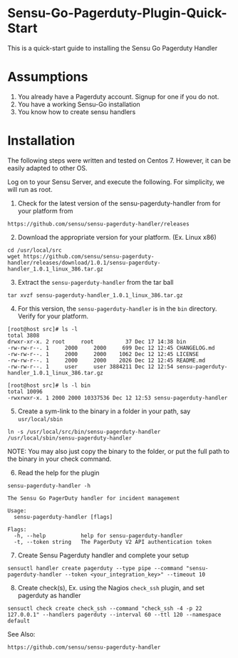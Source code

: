 # Sensu-Go-Pagerduty-Plugin-Quick-Start

This is a quick-start guide to installing the Sensu Go Pagerduty Handler

# Assumptions
1. You already have a Pagerduty account. Signup for one if you do not.
2. You have a working Sensu-Go installation
3. You know how to create sensu handlers

# Installation
The following steps were written and tested on Centos 7. However, it can be easily adapted to other OS.

Log on to your Sensu Server, and execute the following. For simplicity, we will run as root.

1.  Check for the latest version of the sensu-pagerduty-handler from for your platform from 
```
https://github.com/sensu/sensu-pagerduty-handler/releases
```
  
2.  Download the appropriate version for your platform. (Ex. Linux x86)
```
cd /usr/local/src
wget https://github.com/sensu/sensu-pagerduty-handler/releases/download/1.0.1/sensu-pagerduty-handler_1.0.1_linux_386.tar.gz
```
 
3.  Extract the `sensu-pagerduty-handler` from the tar ball
```
tar xvzf sensu-pagerduty-handler_1.0.1_linux_386.tar.gz
```

4.  For this version, the `sensu-pagerduty-handler` is in the `bin` directory. Verify for your platform.
```
[root@host src]# ls -l 
total 3808
drwxr-xr-x. 2 root     root          37 Dec 17 14:38 bin
-rw-rw-r--. 1     2000     2000     699 Dec 12 12:45 CHANGELOG.md
-rw-rw-r--. 1     2000     2000    1062 Dec 12 12:45 LICENSE
-rw-rw-r--. 1     2000     2000    2026 Dec 12 12:45 README.md
-rw-rw-r--. 1     user     user 3884211 Dec 12 12:54 sensu-pagerduty-handler_1.0.1_linux_386.tar.gz
```
```
[root@host src]# ls -l bin
total 10096
-rwxrwxr-x. 1 2000 2000 10337536 Dec 12 12:53 sensu-pagerduty-handler
```

5.	Create a sym-link to the binary in a folder in your path, say `usr/local/sbin`

```
ln -s /usr/local/src/bin/sensu-pagerduty-handler /usr/local/sbin/sensu-pagerduty-handler
```
NOTE: You may also just copy the binary to the folder, or put the full path to the binary in your check command.

6.	Read the help for the plugin

```
sensu-pagerduty-handler -h
```
```
The Sensu Go PagerDuty handler for incident management

Usage:
  sensu-pagerduty-handler [flags]

Flags:
  -h, --help           help for sensu-pagerduty-handler
  -t, --token string   The PagerDuty V2 API authentication token
```

7.  Create Sensu Pagerduty handler and complete your setup
```
sensuctl handler create pagerduty --type pipe --command "sensu-pagerduty-handler --token <your_integration_key>" --timeout 10
```

8.	Create check(s), Ex. using the Nagios `check_ssh` plugin, and set pagerduty as handler
```
sensuctl check create check_ssh --command "check_ssh -4 -p 22 127.0.0.1" --handlers pagerduty --interval 60 --ttl 120 --namespace default
```

See Also:
```
https://github.com/sensu/sensu-pagerduty-handler
```
